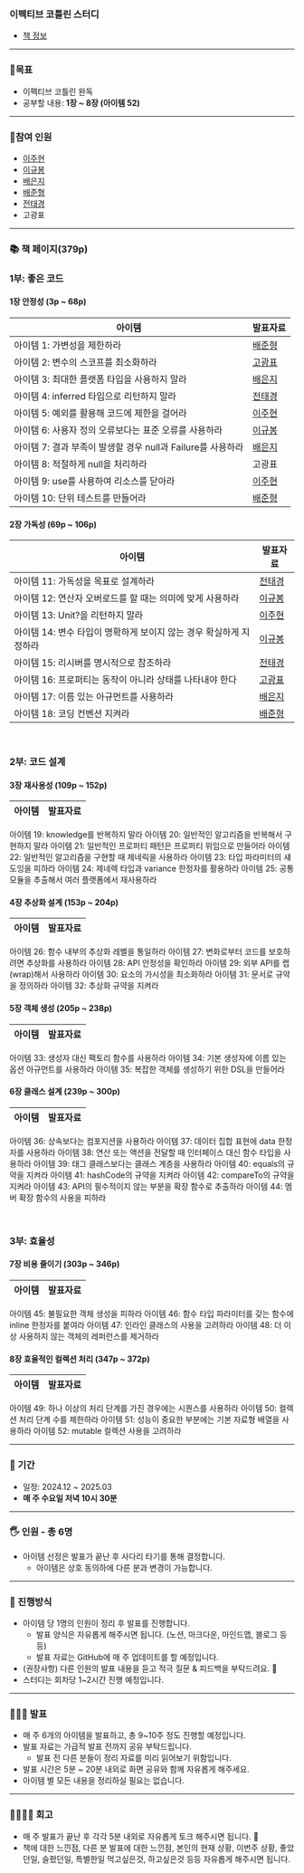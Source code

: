 ### 이펙티브 코틀린 스터디
- [책 정보](https://www.yes24.com/Product/Goods/106225986)

---

### **🎯목표**

- 이펙티브 코틀린 완독
- 공부할 내용: **1장 ~ 8장 (아이템 52)**

---

### **👥참여 인원**
- [이주현](https://github.com/JuHyun419)
- [이규봉](https://github.com/bong01)
- [배은지](https://github.com/bae-st)
- [배준형](https://github.com/Iwillbeagood)
- [전태경](https://github.com/ctk03272)
- 고광표

---

### **📚 책 페이지(379p)**

### 1부: 좋은 코드
#### 1장 안정성 (3p ~ 68p)
  
| 아이템 | 발표자료 |
| --- | --- |
아이템 1: 가변성을 제한하라 | [배준형](https://everyday-develop-myself.tistory.com/m/368)
아이템 2: 변수의 스코프를 최소화하라 | [고광표](https://www.notion.so/2-1595b72def4d805c8afff84c445c9891?pvs=4)
아이템 3: 최대한 플랫폼 타입을 사용하지 말라 | [배은지](https://create-something-from-nothing.tistory.com/521)
아이템 4: inferred 타입으로 리턴하지 말라 | [전태경](https://devchun01.notion.site/4-inferredType-15884e90f126803ca9a6fd0f0a0f7dc5)
아이템 5: 예외를 활용해 코드에 제한을 걸어라 | [이주현](https://zzang9haha.notion.site/5-15dc0385d36e80bc9258d08e81c2d682?pvs=4)
아이템 6: 사용자 정의 오류보다는 표준 오류를 사용하라 | [이규봉](https://bong01.notion.site/6-719418deb3cc4754ab9fdbda87a322b2?pvs=4)
아이템 7: 결과 부족이 발생할 경우 null과 Failure를 사용하라 | [배은지](https://create-something-from-nothing.tistory.com/525)
아이템 8: 적절하게 null을 처리하라 | 고광표
아이템 9: use를 사용하여 리소스를 닫아라 | [이주현](https://zzang9haha.notion.site/9-use-164c0385d36e802ea607d1e8ebf48375?pvs=4)
아이템 10: 단위 테스트를 만들어라 | [배준형](https://everyday-develop-myself.tistory.com/371)


#### 2장 가독성 (69p ~ 106p)
| 아이템 | 발표자료 |
| --- | --- |
아이템 11: 가독성을 목표로 설계하라 | [전태경](https://devchun01.notion.site/11-16a84e90f12680d9a04bcea2d1c97830?pvs=4)
아이템 12: 연산자 오버로드를 할 때는 의미에 맞게 사용하라 | [이규봉](https://bong01.notion.site/12-169cd120dfd280179cb3e5d38ef4f2c7?pvs=4)
아이템 13: Unit?을 리턴하지 말라 | [이주현](https://zzang9haha.notion.site/13-Unit-171c0385d36e80a2bdaeda894bd9983b?pvs=4)
아이템 14: 변수 타입이 명확하게 보이지 않는 경우 확실하게 지정하라 | [이규봉](https://bong01.notion.site/14-175cd120dfd2809982eceab50f197a0a?pvs=4)
아이템 15: 리시버를 명시적으로 참조하라 | [전태경](https://devchun01.notion.site/13-17584e90f12680d883a6fd460b0fe852?pvs=4)
아이템 16: 프로퍼티는 동작이 아니라 상태를 나타내야 한다 | [고광표](https://olivine-legal-fa6.notion.site/16-1755b72def4d80a18017ebdf7772ea8f?pvs=4)
아이템 17: 이름 있는 아규먼트를 사용하라 | [배은지](https://create-something-from-nothing.tistory.com/537)
아이템 18: 코딩 컨벤션 지켜라 | [배준형](https://everyday-develop-myself.tistory.com/373)

<br/>
 
### 2부: 코드 설계  
#### 3장 재사용성 (109p ~ 152p)
| 아이템 | 발표자료 |
| --- | --- |
아이템 19: knowledge를 반복하지 말라
아이템 20: 일반적인 알고리즘을 반복해서 구현하지 말라
아이템 21: 일반적인 프로퍼티 패턴은 프로퍼티 위임으로 만들어라
아이템 22: 일반적인 알고리즘을 구현할 때 제네릭을 사용하라
아이템 23: 타입 파라미터의 섀도잉을 피하라
아이템 24: 제네렉 타입과 variance 한정자를 활용하라
아이템 25: 공통 모듈을 추출해서 여러 플랫폼에서 재사용하라

#### 4장 추상화 설계 (153p ~ 204p)
| 아이템 | 발표자료 |
| --- | --- |
아이템 26: 함수 내부의 추상화 레벨을 통일하라
아이템 27: 변화로부터 코드를 보호하려면 추상화를 사용하라
아이템 28: API 안정성을 확인하라
아이템 29: 외부 API를 랩(wrap)해서 사용하라
아이템 30: 요소의 가시성을 최소화하라
아이템 31: 문서로 규약을 정의하라
아이템 32: 추상화 규약을 지켜라

#### 5장 객체 생성 (205p ~ 238p)
| 아이템 | 발표자료 |
| --- | --- |
아이템 33: 생성자 대신 팩토리 함수를 사용하라
아이템 34: 기본 생성자에 이름 있는 옵션 아규먼트를 사용하라
아이템 35: 복잡한 객체를 생성하기 위한 DSL을 만들어라

#### 6장 클래스 설계 (239p ~ 300p)
| 아이템 | 발표자료 |
| --- | --- |
아이템 36: 상속보다는 컴포지션을 사용하라
아이템 37: 데이터 집합 표현에 data 한정자를 사용하라
아이템 38: 연산 또는 액션을 전달할 때 인터페이스 대신 함수 타입을 사용하라
아이템 39: 태그 클래스보다는 클래스 계층을 사용하라
아이템 40: equals의 규약을 지켜라
아이템 41: hashCode의 규약을 지켜라
아이템 42: compareTo의 규약을 지켜라
아이템 43: API의 필수적이지 않는 부분을 확장 함수로 추출하라
아이템 44: 멤버 확장 함수의 사용을 피하라

<br/>

### 3부: 효율성
#### 7장 비용 줄이기 (303p ~ 346p)
| 아이템 | 발표자료 |
| --- | --- |
아이템 45: 불필요한 객체 생성을 피하라
아이템 46: 함수 타입 파라미터를 갖는 함수에 inline 한정자를 붙여라
아이템 47: 인라인 클래스의 사용을 고려하라
아이템 48: 더 이상 사용하지 않는 객체의 레퍼런스를 제거하라
#### 8장 효율적인 컬렉션 처리 (347p ~ 372p)
| 아이템 | 발표자료 |
| --- | --- |
아이템 49: 하나 이상의 처리 단계를 가진 경우에는 시퀀스를 사용하라
아이템 50: 컬렉션 처리 단계 수를 제한하라
아이템 51: 성능이 중요한 부분에는 기본 자료형 배열을 사용하라
아이템 52: mutable 컬렉션 사용을 고려하라

---

### **📆  기간**

- 일정: 2024.12 ~ 2025.03
- **매 주 수요일 저녁 10시 30분**

---

### **🖐 인원 - 총 6명**

- 아이템 선정은 발표가 끝난 후 사다리 타기를 통해 결정합니다.
    - 아이템은 상호 동의하에 다른 분과 변경이 가능합니다.

---

### **📜 진행방식**

- 아이템 당 1명의 인원이 정리 후 발표를 진행합니다.
    - 발표 양식은 자유롭게 해주시면 됩니다. (노션, 마크다운, 마인드맵, 블로그 등등)
    - 발표 자료는 GitHub에 매 주 업데이트를 할 예정입니다.
- (권장사항) 다른 인원의 발표 내용을 듣고 적극 질문 & 피드백을 부탁드려요. 🙌
- 스터디는 회차당 1~2시간 진행 예정입니다.

---

### **👩🏻‍🏫  발표**

- 매 주 6개의 아이템을 발표하고, 총 9~10주 정도 진행할 예정입니다.
- 발표 자료는 가급적 발표 전까지 공유 부탁드립니다.
    - 발표 전 다른 분들이 정리 자료를 미리 읽어보기 위함입니다.
- 발표 시간은 5분 ~ 20분 내외로 화면 공유와 함께 자유롭게 해주세요.
- 아이템 별 모든 내용을 정리하실 필요는 없습니다.

---

### **👨‍👩‍👧‍👦 회고**

- 매 주 발표가 끝난 후 각각 5분 내외로 자유롭게 토크 해주시면 됩니다. 🙂
- 책에 대한 느낀점, 다른 분 발표에 대한 느낀점, 본인의 현재 상황, 이번주 상황, 좋았던일, 슬펐던일, 특별한일 먹고싶은것, 하고싶은것 등등 자유롭게 해주시면 됩니다.

